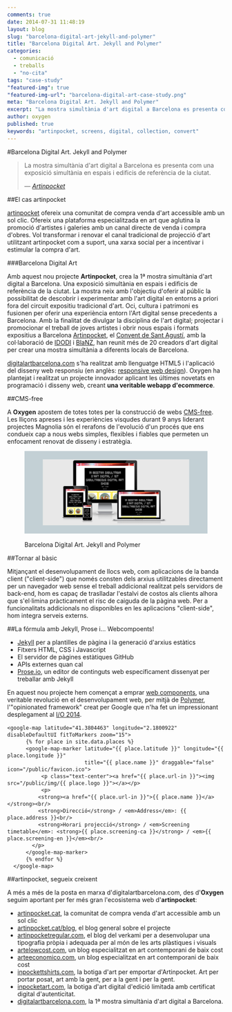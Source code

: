 ```yaml
---
comments: true
date: 2014-07-31 11:48:19
layout: blog
slug: "barcelona-digital-art-jekyll-and-polymer"
title: "Barcelona Digital Art. Jekyll and Polymer"
categories: 
  - comunicació
  - treballs
  - "no-cita"
tags: "case-study"
"featured-img": true
"featured-img-url": "barcelona-digital-art-case-study.png"
meta: "Barcelona Digital Art. Jekyll and Polymer"
excerpt: "La mostra simultània d'art digital a Barcelona es presenta com una exposició simultània en espais i edificis de referència de la ciutat"
author: oxygen
published: true
keywords: "artinpocket, screens, digital, collection, convert"
---
```


#Barcelona Digital Art. Jekyll and Polymer


>La mostra simultània d'art digital a Barcelona es presenta com una exposició simultània en espais i edificis de referència de la ciutat.<footer>&mdash; <cite><a href="{{ page.url }}" title="{{ page.title }}">Artinpocket</a></cite></footer>

##El cas artinpocket

[artinpocket](/artipocket-la-comunitat-de-compra-venda-d-art-accessible-amb-un-sol-clic/ "Artinpocket, la comunitat de compra venda d'art accessible amb un sol clic") ofereix una comunitat de compra venda d'art accessible amb un sol clic. Ofereix una plataforma especialitzada en art que aglutina la promoció d'artistes i galeries amb un canal directe de venda i compra d'obres. Vol transformar i renovar el canal tradicional de projecció d'art utilitzant artinpocket com a suport, una xarxa social per a incentivar i estimular la compra d'art.

###Barcelona Digital Art

Amb aquest nou projecte **Artinpocket**, crea la 1ª mostra simultània d'art digital a Barcelona. Una exposició simultània en espais i edificis de referència de la ciutat. La mostra neix amb l'objectiu d'oferir al públic la possibilitat de descobrir i experimentar amb l'art digital en entorns a priori fora del circuit expositiu tradicional d'art. Oci, cultura i patrimoni es fusionen per oferir una experiència entorn l'Art digital sense precedents a Barcelona. Amb la finalitat de divulgar la disciplina de l'art digital; projectar i promocionar el treball de joves artistes i obrir nous espais i formats expositius a Barcelona [Artinpocket](http://www.artinpocket.cat/), el [Convent de Sant Agustí](http://www.digitalartbarcelona.com/patrocinadors/2014/07/24/convent-sant-agusti/), amb la col·laboració de [IDODI](http://www.digitalartbarcelona.com/patrocinadors/2014/07/26/idodi/) i [BlaNZ](http://www.digitalartbarcelona.com/patrocinadors/2014/07/25/blanz/), han reunit més de 20 creadors d'art digital per crear una mostra simultània a diferents locals de Barcelona.

[digitalartbarcelona.com](http://www.digitalartbarcelona.com/ "Barcelona Digital Art &middot; 1st simultaneous digital art show in Barcelona") s'ha realitzat amb llenguatge HTML5 i l'aplicació del disseny web responsiu (en anglès: [responsive web design](http://en.wikipedia.org/wiki/Responsive_web_design "Responsive web desgin - Wikipedia the free encyclopedia")). Oxygen ha plantejat i realitzat un projecte innovador aplicant les últimes novetats en programació i disseny web, creant **una veritable webapp d'ecommerce**.

##CMS-free

A **Oxygen** apostem de totes totes per la construcció de webs [CMS-free](/oxygen-un-web-cms-free). Les lliçons apreses i les experiències visqudes durant 9 anys liderant projectes Magnolia són el rerafons de l'evolució d'un procés que ens condueix cap a nous webs simples, flexibles i fiables que permeten un enfocament renovat de disseny i estratègia.

<figure class="hidden-xs hidden-sm ox_animate_when_almost_visible ox_right-to-left"><img src="/assets/img/barcelona-digital-art-full-width-snapshot.png" /><figcaption><p>Barcelona Digital Art. Jekyll and Polymer</p></figcaption></figure>

##Tornar al bàsic

Mitjançant el desenvolupament de llocs web, com aplicacions de la banda client ("client-side") que només consten dels arxius utilitzables directament per un navegador web sense el treball addicional realitzat pels servidors de back-end, hom es capaç de traslladar l'estalvi de costos als clients alhora que s'el·limina pràcticament el risc de caiguda de la pàgina web. Per a funcionalitats addicionals no disponibles en les aplicacions "client-side", hom integra serveis externs.

##La fórmula amb Jekyll, Prose i... Webcompoents!

- [Jekyll](http://jekyllrb.com/ "Jekyll &bull; Simple, blog-aware, static sites") per a plantilles de pàgina i la generació d'arxius estàtics
- Fitxers HTML, CSS i Javascript
- El servidor de pàgines estàtiques GitHub
- APIs externes quan cal
- [Prose.io](http://prose.io/ "Prose &middot; A Content Editor for GitHub"), un editor de continguts web específicament dissenyat per treballar amb Jekyll

En aquest nou projecte hem començat a emprar [web components](http://webcomponents.org/ "WebComponents.org"), una veritable revolució en el desenvolupament web, per mitjà de [Polymer](http://www.polymer-project.org/ "Welcome - Polymer"), l'"opinionated framework" creat per Google que n'ha fet un impressionant desplegament al [I/O 2014](https://www.google.com/events/io/schedule/session/de22e147-07b6-e311-8491-00155d5066d7).


<pre><code>&#60;google-map latitude&#61;&#34;41.3804463&#34; longitude&#61;&#34;2.1800922&#34; disableDefaultUI fitToMarkers zoom&#61;&#34;15&#34;&#62;
      &#123;% for place in site.data.places %&#125;
      &#60;google-map-marker latitude&#61;&#34;&#123;&#123; place.latitude &#125;&#125;&#34; longitude&#61;&#34;&#123;&#123; place.longitude &#125;&#125;&#34;
                         title&#61;&#34;&#123;&#123; place.name &#125;&#125;&#34; draggable&#61;&#34;false&#34; icon&#61;&#34;/public&#47;favicon.ico&#34;&#62;
           &#60;p class&#61;&#34;text-center&#34;&#62;&#60;a href&#61;&#34;&#123;&#123; place.url-in &#125;&#125;&#34;&#62;&#60;img src&#61;&#34;&#47;public&#47;img&#47;&#123;&#123; place.logo &#125;&#125;&#34;&#62;&#60;&#47;a&#62;&#60;&#47;p&#62;
           &#60;p&#62;
	      &#60;strong&#62;&#60;a href&#61;&#34;&#123;&#123; place.url-in &#125;&#125;&#34;&#62;&#123;&#123; place.name &#125;&#125;&#60;&#47;a&#62;&#60;&#47;strong&#62;&#60;br&#47;&#62;
	      &#60;strong&#62;Direcció&#60;&#47;strong&#62; &#47; &#60;em&#62;Address&#60;&#47;em&#62;: &#123;&#123; place.address &#125;&#125;&#60;br&#47;&#62;
	      &#60;strong&#62;Horari projecció&#60;&#47;strong&#62; &#47; &#60;em&#62;Screening timetable&#60;&#47;em&#62;: &#60;strong&#62;&#123;&#123; place.screening-ca &#125;&#125;&#60;&#47;strong&#62; &#47; &#60;em&#62;&#123;&#123; place.screening-en &#125;&#125;&#60;&#47;em&#62;&#60;br&#47;&#62;
	    &#60;&#47;p&#62;
      &#60;&#47;google-map-marker&#62;
      &#123;% endfor %&#125;
  &#60;&#47;google-map&#62;</code></pre> 

##artinpocket, segueix creixent

A més a més de la posta en marxa d'digitalartbarcelona.com, des d'**Oxygen** seguim aportant per fer més gran l'ecosistema web d'**artinpocket**:

- [artinpocket.cat](http://www.artinpocket.cat/), la comunitat de compra venda d'art accessible amb un sol clic
- [artinpocket.cat/blog](http://www.artinpocket.cat/blog/), el blog general sobre el projecte
- [artinpocketregular.com](http://www.artinpocketregular.com/), el blog del verkami per a desenvolupar una tipografia pròpia i adequada per al món de les arts plàstiques i visuals
- [artelowcost.com](http://www.artelowcost.com/), un blog especialitzat en art contemporani de baix cost
- [arteeconomico.com](http://www.arteeconomico.com/), un blog especialitzat en art contemporani de baix cost
- [inpockettshirts.com](http://www.inpockettshirts.com/), la botiga d'art per emportar d'Artinpocket. Art per portar posat, art amb la gent, per a la gent i per la gent.
- [inpocketart.com](http://www.inpocketart.com/), la botiga d'art digital d'edició limitada amb certificat digital d'autenticitat.
- [digitalartbarcelona.com](http://www.digitalartbarcelona.com/), la 1ª mostra simultània d'art digital a Barcelona.